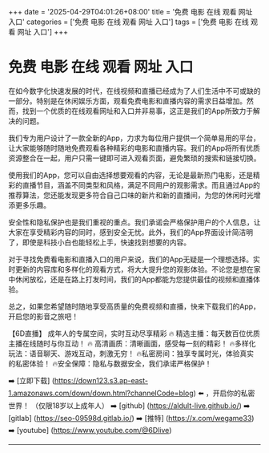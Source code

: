 +++
date = '2025-04-29T04:01:26+08:00'
title = '免费 电影 在线 观看 网址 入口'
categories = ['免费 电影 在线 观看 网址 入口']
tags = ['免费 电影 在线 观看 网址 入口']
+++

# 免费 电影 在线 观看 网址 入口

在如今数字化快速发展的时代，在线视频和直播已经成为了人们生活中不可或缺的一部分。特别是在休闲娱乐方面，观看免费电影和直播内容的需求日益增加。然而，找到一个优质的在线观看网址和入口并非易事，这正是我们的App所致力于解决的问题。

我们专为用户设计了一款全新的App，力求为每位用户提供一个简单易用的平台，让大家能够随时随地免费观看各种精彩的电影和直播内容。我们的App将所有优质资源整合在一起，用户只需一键即可进入观看页面，避免繁琐的搜索和链接切换。

使用我们的App，您可以自由选择想要观看的内容，无论是最新热门电影，还是精彩的直播节目，涵盖不同类型和风格，满足不同用户的观影需求。而且通过App的推荐算法，您还能发现更多符合自己口味的新片和新的直播间，为您的休闲时光增添更多乐趣。

安全性和隐私保护也是我们重视的重点。我们承诺会严格保护用户的个人信息，让大家在享受精彩内容的同时，感到安全无忧。此外，我们的App界面设计简洁明了，即使是科技小白也能轻松上手，快速找到想要的内容。

对于寻找免费看电影和直播入口的用户来说，我们的App无疑是一个理想选择。实时更新的内容库和多样化的观看方式，将大大提升您的观影体验。不论您是想在家中休闲放松，还是在路上打发时间，我们的App都能为您提供最佳的视频和直播体验。

总之，如果您希望随时随地享受高质量的免费视频和直播，快来下载我们的App，开启您的影音之旅吧！

【6D直播】
成年人的专属空间，实时互动尽享精彩
🔥 精选主播：每天数百位优质主播在线随时与你互动！
🔥 高清画质：清晰画面，感受每一刻的精彩！
🔥多样化玩法：语音聊天、游戏互动，刺激无穷！
🔥私密房间：独享专属时光，体验真实的私密体验！
🔥安全保障：隐私与数据安全，我们承诺严格保护！

➡️ [立即下载] (https://down123.s3.ap-east-1.amazonaws.com/down/down.html?channelCode=blog) ⬅️ ，开启你的私密世界！
（仅限18岁以上成年人）
➡️ [github] (https://aldult-live.github.io/)
➡️ [gitlab] (https://seo-09598d.gitlab.io/)
➡️ [推特] (https://x.com/wegame33)
➡️ [youtube] (https://www.youtube.com/@6Dlive)

---
